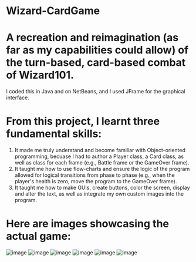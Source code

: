 # Wizard-CardGame
# A recreation and reimagination (as far as my capabilities could allow) of the turn-based, card-based combat of Wizard101. 
I coded this in Java and on NetBeans, and I used JFrame for the graphical interface.
# From this project, I learnt three fundamental skills: 
1. It made me truly understand and become familiar with Object-oriented programming, becuase I had to author a Player class, a Card class, as well as class for each frame (e.g., Battle frame or the GameOver frame).
2. It taught me how to use flow-charts and ensure the logic of the program allowed for logical transitions from phase to phase (e.g., when the player's health is zero, move the program to the GameOver frame).
3. It taught me how to make GUIs, create buttons, color the screen, display and alter the text, as well as integrate my own custom images into the program.
# Here are images showcasing the actual game: 
![image](https://github.com/beyondnoji/Wizard-CardGame/assets/77652781/8be909a1-69d1-4b5a-9f32-a7a535c5266e)
![image](https://github.com/beyondnoji/Wizard-CardGame/assets/77652781/e27d78f9-6ea6-4604-b055-9326f12d761d)
![image](https://github.com/beyondnoji/Wizard-CardGame/assets/77652781/336856d1-622d-4621-9575-e0d1556bef72)
![image](https://github.com/beyondnoji/Wizard-CardGame/assets/77652781/48244ec4-ab1f-46e8-8674-74889ae543b8)
![image](https://github.com/beyondnoji/Wizard-CardGame/assets/77652781/1e12c531-acf7-4fde-b378-d5d4f4a0a1f9)
![image](https://github.com/beyondnoji/Wizard-CardGame/assets/77652781/5bab63b9-082f-4b31-bd5e-84bf7684a7a1)

